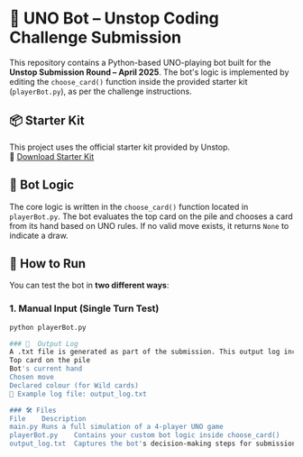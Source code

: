 # 🤖 UNO Bot – Unstop Coding Challenge Submission

This repository contains a Python-based UNO-playing bot built for the **Unstop Submission Round – April 2025**. The bot's logic is implemented by editing the `choose_card()` function inside the provided starter kit (`playerBot.py`), as per the challenge instructions.

## 📦 Starter Kit

This project uses the official starter kit provided by Unstop.  
🔗 [Download Starter Kit](https://bit.ly/UNOCODESTARTERKIT)

## 🧠 Bot Logic

The core logic is written in the `choose_card()` function located in `playerBot.py`. The bot evaluates the top card on the pile and chooses a card from its hand based on UNO rules. If no valid move exists, it returns `None` to indicate a draw.

## 🚀 How to Run

You can test the bot in **two different ways**:

### 1. Manual Input (Single Turn Test)
```bash
python playerBot.py

### 📄  Output Log
A .txt file is generated as part of the submission. This output log includes:
Top card on the pile
Bot's current hand
Chosen move
Declared colour (for Wild cards)
📁 Example log file: output_log.txt

### 🛠️ Files
File	Description
main.py	Runs a full simulation of a 4-player UNO game
playerBot.py	Contains your custom bot logic inside choose_card()
output_log.txt	Captures the bot's decision-making steps for submission
